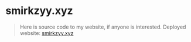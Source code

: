 # smirkzyy.xyz

> Here is source code to my website, if anyone is interested.
> Deployed website: [smirkzyy.xyz](https://smirkzyy.xyz)
